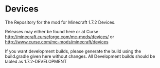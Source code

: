 Devices
=======

The Repository for the mod for Minecraft 1.7.2 Devices.

Releases may either be found here or at Curse: http://minecraft.curseforge.com/mc-mods/devices/ or http://www.curse.com/mc-mods/minecraft/devices

If you want development builds, please generate the build using the build.gradle given here without changes. All Development builds should be labled as 1.7.2-DEVELOPMENT